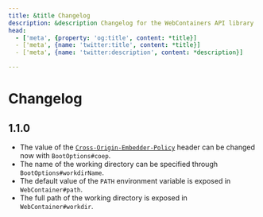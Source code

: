 ```yaml
---
title: &title Changelog
description: &description Changelog for the WebContainers API library
head:
  - ['meta', {property: 'og:title', content: *title}]
  - ['meta', {name: 'twitter:title', content: *title}]
  - ['meta', {name: 'twitter:description', content: *description}]

---
```


# Changelog

## 1.1.0

* The value of the [`Cross-Origin-Embedder-Policy`](https://developer.mozilla.org/en-US/docs/Web/HTTP/Headers/Cross-Origin-Embedder-Policy) header can be changed now with `BootOptions#coep`.
* The name of the working directory can be specified through `BootOptions#workdirName`.
* The default value of the `PATH` environment variable is exposed in `WebContainer#path`.
* The full path of the working directory is exposed in `WebContainer#workdir`.
